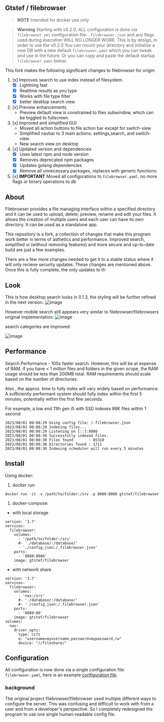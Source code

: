 ## Gtstef / filebrowser

> **NOTE**
Intended for docker use only

> **Warning**
Starting with v0.2.0, *ALL* configuration is done via `filebrowser.yml` configuration file. `.filebrowser.json` and any flags used during execution WILL NO LONGER WORK. This is by design, in order to use the v0.2.0 You can mount your directory and initialize a new DB with a new default `filebrowser.yaml` which you can tweak and use in the future. Or you can copy and paste the default startup `filebrowser.yaml` below.

This fork makes the following significant changes to filebrowser for origin:

 1. [x] Improves search to use index instead of filesystem.
    - [x] Lightning fast
    - [x] Realtime results as you type
    - [x] Works with file type filter
    - [x] better desktop search view
 1. [x] Preview enhancements
    - Preview default view is constrained to files subwindow,
    which can be toggled to fullscreen.
 1. [x] Improved and simplified GUI
    - Moved all action buttons to file action bar except for switch-view
    - Simplified navbar to 3 main actions: settings,search, and switch-view
    - New search view on desktop
 1. [x] Updated version and dependencies
    - [x] Uses latest npm and node version
    - [x] Removes deprecated npm packages
    - [x] Updates golang dependencies
    - [x] Remove all unnecessary packages, replaces with generic functions.
 1. [x] **IMPORTANT** Moved all configurations to `filebrowser.yaml`. no more flags or binary operations to db

## About

Filebrowser provides a file managing interface within a specified directory
and it can be used to upload, delete, preview, rename and edit your files.
It allows the creation of multiple users and each user can have its own
directory. It can be used as a standalone app.

This repository is a fork, a collection of changes that make this program
work better in terms of asthetics and performance. Improved search,
 simplified ui (without removing features) and more secure and up-to-date
 build are just a few examples.

There are a few more changes needed to get it to a stable status where it
will only recieve security updates. These changes are mentioned above.
Once this is fully complete, the only updates to th

## Look

This is how desktop search looks in 0.1.3, the styling will be further refined in the next version.
![image](https://github.com/gtsteffaniak/filebrowser/assets/42989099/761f2a08-cafb-4f79-90fe-48fa50679f48)

However mobile search still appears very similar to filebrowser/filebrowsers original implementation:
![image](https://github.com/gtsteffaniak/filebrowser/assets/42989099/03af7760-73a0-4a5d-ab32-84815e455245)

search categories are improved:

![image](https://github.com/gtsteffaniak/filebrowser/assets/42989099/5572ef20-3047-43b9-92f8-95c4ce6f12b5)

## Performance

Search Performance - 100x faster search. However, this will be at expense of RAM. if you have < 1 million
files and folders in the given scope, the RAM usage should be less than 200MB total. RAM requirements
should scale based on the number of directories.

Also , the approx. time to fully index will vary widely based on performance. A sufficiently performant
system should fully index within the first 5 minutes, potentially within the first few seconds.

For example, a low end 11th gen i5 with SSD indexes 86K files within 1 second:

```
2023/08/01 00:08:29 Using config file: /.filebrowser.json
2023/08/01 00:08:29 Indexing files...
2023/08/01 00:08:29 Listening on [::]:8080
2023/08/01 00:08:30 Successfully indexed files.
2023/08/01 00:08:30 Files found       : 85310
2023/08/01 00:08:30 Directories found : 1711
2023/08/01 00:08:30 Indexing scheduler will run every 5 minutes
```

## Install

Using docker:

1. docker run:

```
docker run -it -v /path/to/folder:/srv -p 8080:8080 gtstef/filebrowser
```

1. docker-compose:

  - with local storage

```
version: '3.7'
services:
  filebrowser:
    volumes:
      - '/path/to/folder:/srv'
      #- './database/:/database/'
      - './config.json:/.filebrowser.json'
    ports:
      - '8080:8080'
    image: gtstef/filebrowser
```

  - with network share

```
version: '3.7'
services:
  filebrowser:
    volumes:
      - 'nas:/srv'
      #- './database/:/database/'
      #- './config.json:/.filebrowser.json'
    ports:
      - '8080:80'
    image: gtstef/filebrowser
volumes:
  nas:
    driver_opts:
      type: cifs
      o: "username=myusername,password=mypassword,rw"
      device: "//fileshare/"
```

## Configuration

All configuration is now done via a single configuration file: `filebrowser.yaml`, here is an example [configuration file](./backend/filebrowser.yaml).
### background

The original project filebrowser/filebrowser used multiple different ways to configure the server.
This was confusing and difficult to work with from a user and from a developer's perspective.
So I completely redesigned the program to use one single human-readable config file.
